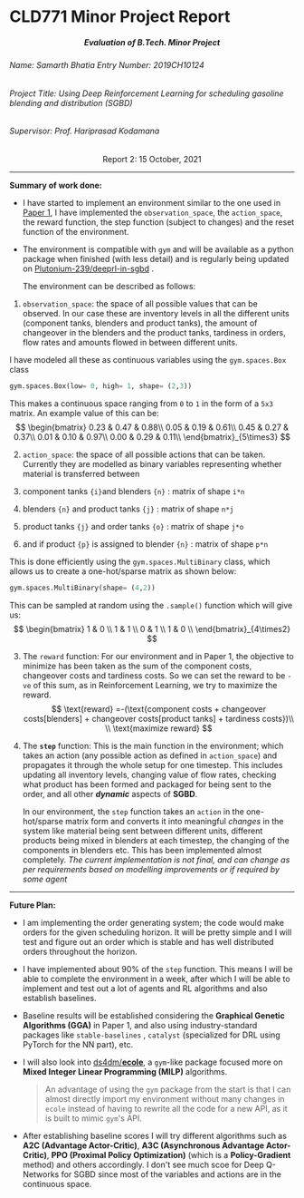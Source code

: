 # CLD771 Minor Project Report 

<h5 align='center'>Evaluation of B.Tech. Minor Project</h5>

###### Name: Samarth Bhatia																												  Entry Number: 2019CH10124

###### Project Title: Using Deep Reinforcement Learning for scheduling gasoline blending and distribution (SGBD)

###### Supervisor: Prof. Hariprasad Kodamana

<center> Report 2: 15 October, 2021</center>

------

**Summary of work done:**

- I have started to implement an environment similar to the one used in [Paper 1](https://doi.org/10.1016/j.compchemeng.2019.106636), I have implemented the `observation_space`, the `action_space`, the reward function, the step function (subject to changes) and the reset function of the environment.

- The environment is compatible with `gym` and will be available as a python package when finished (with less detail) and is regularly being updated on [Plutonium-239/deeprl-in-sgbd](https://github.com/Plutonium-239/deeprl-in-sgbd/) .

	The environment can be described as follows: 

1. `observation_space`: the space of all possible values that can be observed. In our case these are inventory levels in all the different units (component tanks, blenders and product tanks), the amount of changeover in the blenders and the product tanks, tardiness in orders, flow rates and amounts flowed in between different units. 

  I have modeled all these as continuous variables using the `gym.spaces.Box` class

  ```python
  gym.spaces.Box(low= 0, high= 1, shape= (2,3))
  ```

  This makes a continuous space ranging from `0` to `1` in the form of a `5x3` matrix. An example value of this can be:
$$
  \begin{bmatrix}
  0.23 & 0.47 & 0.88\\
  0.05 & 0.19 & 0.61\\
  0.45 & 0.27 & 0.37\\
  0.01 & 0.10 & 0.97\\
  0.00 & 0.29 & 0.11\\
  \end{bmatrix}_{5\times3}
$$


2. `action_space`: the space of all possible actions that can be taken. Currently they are modelled as binary variables representing whether material is transferred between 

  1. component tanks `{i}`and blenders `{n}` : matrix of shape `i*n`
  2. blenders `{n}` and product tanks `{j}` : matrix of shape `n*j`
  3. product tanks `{j}` and order tanks `{o}` : matrix of shape `j*o`
  4. and if product `{p}` is assigned to blender `{n}` : matrix of shape `p*n`

  This is done efficiently using the `gym.spaces.MultiBinary` class, which allows us to create a one-hot/sparse matrix as shown below:

  ```python
  gym.spaces.MultiBinary(shape= (4,2))
  ```

  This can be sampled at random using the `.sample()` function which will give us:
$$
  \begin{bmatrix}
  1 & 0 \\
  1 & 1 \\
  0 & 1 \\
  1 & 0 \\
  \end{bmatrix}_{4\times2}
$$

  

3. The `reward` function: For our environment and in Paper 1, the objective to minimize has been taken as the sum of the component costs, changeover costs and tardiness costs. 
	So we can set the reward to be `-ve` of this sum, as in Reinforcement Learning, we try to maximize the reward.
	$$
	\text{reward} =-(\text{component costs + changeover costs[blenders] + changeover costs[product tanks] + tardiness costs})\\
	\\
	\text{maximize reward}
	$$
	
	
	
4. The **`step`** function: This is the main function in the environment; which takes an action (any possible action as defined in `action_space`) and propagates it through the whole setup for one timestep. This includes updating all inventory levels, changing value of flow rates, checking what product has been formed and packaged for being sent to the order, and all other ***dynamic*** aspects of **SGBD**. 

	In our environment, the `step` function takes an `action` in the one-hot/sparse matrix form and converts it into meaningful *changes* in the system like material being sent between different units, different products being mixed in blenders at each timestep, the changing of the components in blenders etc. This has been implemented almost completely.
	*The current implementation is not final, and can change as per requirements based on modelling improvements or if required by some agent*

------

**Future Plan:**

- I am implementing the order generating system; the code would make orders for the given scheduling horizon. It will be pretty simple and I will test and figure out an order which is stable and has well distributed orders throughout the horizon.

- I have implemented about 90% of the `step` function. This means I will be able to complete the environment in a week, after which I will be able to implement and test out a lot of agents and RL algorithms and also establish baselines.

- Baseline results will be established considering the **Graphical Genetic Algorithms (GGA)** in Paper 1, and also using industry-standard packages like `stable-baselines` , `catalyst` (specialized for DRL using PyTorch for the NN part), etc.

- I will also look into [ds4dm/**ecole**](https://github.com/ds4dm/ecole), a `gym`-like package focused more on **Mixed Integer Linear Programming (MILP)** algorithms.

	> An advantage of using the `gym` package from the start is that I can almost directly import my environment without many changes in `ecole` instead of having to rewrite all the code for a new API, as it is built to mimic `gym`'s API.

- After establishing baseline scores I will try different algorithms such as **A2C (Advantage Actor-Critic)**, **A3C (Asynchronous Advantage Actor-Critic)**, **PPO (Proximal Policy Optimization)** (which is a **Policy-Gradient** method) and others accordingly. I don't see much scoe for Deep Q-Networks for SGBD since most of the variables and actions are in the continuous space.
